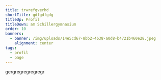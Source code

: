 ```yaml
---
title: trwrefgverhd
shortTitle: gdfgdfgdg
titleUp: Profil
titleDown: am Schillergymnasium
order: 10
banners:
  - banner: /img/uploads/14e5cd67-8bb2-4638-a0d8-b4721b460e28.jpeg
    alignment: center
tags:
  - profil
  - page
---
```

gergregregregregr